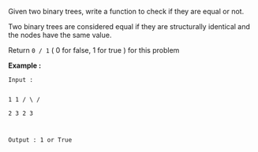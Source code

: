 <div class="markdown-content" id="problem-content">
<p>Given two binary trees, write a function to check if they are equal or not.</p>
<p>Two binary trees are considered equal if they are structurally identical and the nodes have the same value.</p>
<p>Return <code class="highlighter-rouge">0 / 1</code> ( 0 for false, 1 for true ) for this problem</p>
<p><strong>Example :</strong></p>
<div class="highlighter-rouge"><pre class="highlight"><code>Input : 

   1       1
  / \     / \
 2   3   2   3

Output : 
  1 or True
</code></pre>
</div>

</div>